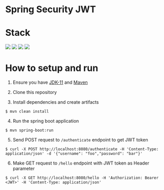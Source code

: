 # Spring Security JWT

# Stack
![](https://img.shields.io/badge/java_11-✓-blue.svg)
![](https://img.shields.io/badge/spring_boot-✓-blue.svg)
![](https://img.shields.io/badge/spring_security-✓-blue.svg)
![](https://img.shields.io/badge/jwt-✓-blue.svg)


# How to setup and run
1. Ensure you have [JDK-11](https://www.oracle.com/java/technologies/javase-jdk11-downloads.html) and [Maven](https://maven.apache.org)

2. Clone this repository

3. Install dependencies and create artifacts
```
$ mvn clean install
```

4. Run the spring boot application
```
$ mvn spring-boot:run
```

5. Send POST request to `/authenticate` endpoint to get JWT token
```
$ curl -X POST http://localhost:8080/authenticate -H 'Content-Type: application/json' -d '{"username": "foo","password": "bar"}'
```

6. Make GET request to `/hello` endpoint with JWT token as Header parameter
```
$ curl -X GET http://localhost:8080/hello -H 'Authorization: Bearer <JWT>' -H 'Content-Type: application/json'
```
